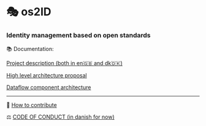 # 🎭 os2ID
### Identity management based on open standards

📚 Documentation:

[Project description (both in en🇬🇧 and dk🇩🇰)](/docs/project_description.md)

[High level architecture proposal](/docs/High_Level_Architecture.md)

[Dataflow component architecture](/docs/Dataflow_component_architecture.md)

---
🎁 [How to contribute](CONTRIBUTING.md)

⚖️ [CODE OF CONDUCT (in danish for now)](https://github.com/OS2offdig/about/blob/main/CODE_OF_CONDUCT.md)
